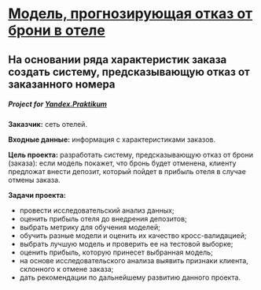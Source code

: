 # [Модель, прогнозирующая отказ от брони в отеле](https://nbviewer.jupyter.org/github/Nanobelka/hotel_booking_deposit/blob/main/hotel_deposit.ipynb)
## На основании ряда характеристик заказа создать систему, предсказывающую отказ от заказанного номера
##### Project for [Yandex.Praktikum](https://github.com/Nanobelka/Yandex_Praktikum)

**Заказчик:** сеть отелей.

**Входные данные:** информация с характеристиками заказов.

**Цель проекта:** разработать систему, предсказывающую отказ от брони (заказа): если модель покажет, что бронь будет отменена, клиенту предложат внести депозит, который пойдет в прибыль отеля в случае отмены заказа.

**Задачи проекта:** 

- провести исследовательский анализ данных;
- оценить прибыль отеля до внедрения депозитов;
- выбрать метрику для обучения моделей;
- обучить разные модели и оценить их качество кросс-валидацией;
- выбрать лучшую модель и проверить ее на тестовой выборке;
- оценить прибыль, которую принесет выбранная модель;
- на основе исследовательского анализа выявить признаки клиента, склонного к отмене заказа;
- дать рекомендации по дальнейшему развитию данного проекта.
